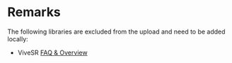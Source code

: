 # Remarks
The following libraries are excluded from the upload and need to be added locally:
- ViveSR [FAQ & Overview](https://forum.vive.com/topic/5641-sranipal-faq/)
